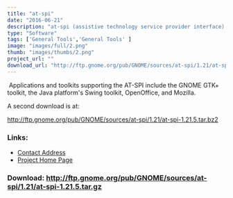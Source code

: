 ```yaml
---
title: "at-spi"
date: "2016-06-21"
description: "at-spi (assistive technology service provider interface) is the primary assistive technology infrastructure for the Solaris and Linux operating environments."
type: "Software"
tags: ['General Tools','General Tools' ]
image: "images/full/2.png"
thumb: "images/thumbs/2.png"
project_url: ""
download_url: "http://ftp.gnome.org/pub/GNOME/sources/at-spi/1.21/at-spi-1.21.5.tar.gz"
---
```

 Applications and toolkits supporting the AT-SPI include the GNOME GTK+ toolkit, the Java platform's Swing toolkit, OpenOffice, and Mozilla.

A second download is at:

<a href="">http://ftp.gnome.org/pub/GNOME/sources/at-spi/1.21/at-spi-1.21.5.tar.bz2</a>

### Links:
- <a href="mailto:Li.Yuan@Sun.COM">Contact Address</a>
- <a href="http://developer.gnome.org/projects/gap/">Project Home Page</a>

### Download: http://ftp.gnome.org/pub/GNOME/sources/at-spi/1.21/at-spi-1.21.5.tar.gz 